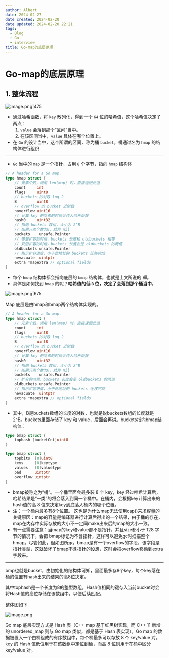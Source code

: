 ```yaml
---
author: Albert
date: 2024-02-27
date created: 2024-02-20
date updated: 2024-02-20 22:21
tags:
  - Blog
  - Go
  - interview
title: Go-map的底层原理
---
```


# Go-map的底层原理

## 1. 整体流程

![image.png|475](https://img-20221128.oss-cn-shanghai.aliyuncs.com/img-2023-05/20240227170151.png)

- 通过哈希函数，将 `key` 散列化，得到一个 `64` 位的哈希值，这个哈希值决定了两点：
  1.  `value` 会落到那个“区间”当中。
  2.  在该区间当中，`value` 具体在哪个位置上。
- 在 `Go` 的设计当中，这个所谓的区间，称为桶 `bucket`，桶通过名为 `hmap` 的结构体进行组织

---

- `Go` 当中的 `map` 是一个指针，占用 `8` 个字节，指向 `hmap` 结构体

```go
// A header for a Go map.
type hmap struct {
    // 元素个数，调用 len(map) 时，直接返回此值
	count     int
	flags     uint8
	// buckets 的对数 log_2
	B         uint8
	// overflow 的 bucket 近似数
	noverflow uint16
	// 计算 key 的哈希的时候会传入哈希函数
	hash0     uint32
    // 指向 buckets 数组，大小为 2^B
    // 如果元素个数为0，就为 nil
	buckets    unsafe.Pointer
	// 等量扩容的时候，buckets 长度和 oldbuckets 相等
	// 双倍扩容的时候，buckets 长度会是 oldbuckets 的两倍
	oldbuckets unsafe.Pointer
	// 指示扩容进度，小于此地址的 buckets 迁移完成
	nevacuate  uintptr
	extra *mapextra // optional fields
}
```

- 每个 `hmap` 结构体都会指向底层的 `bmap` 结构体，也就是上文所说的 _桶_。
- 具体是如何找到 `hmap` 的呢？**哈希值的低 `B` 位，决定了会落到那个桶当中**。

![image.png|675](https://img-20221128.oss-cn-shanghai.aliyuncs.com/img-2023-05/20240220221735.png)

Map 底层是由hmap和bmap两个结构体实现的。

```go
// A header for a Go map.
type hmap struct {
    // 元素个数，调用 len(map) 时，直接返回此值
	count     int
	flags     uint8
	// buckets 的对数 log_2
	B         uint8
	// overflow 的 bucket 近似数
	noverflow uint16
	// 计算 key 的哈希的时候会传入哈希函数
	hash0     uint32
    // 指向 buckets 数组，大小为 2^B
    // 如果元素个数为0，就为 nil
	buckets    unsafe.Pointer
	// 扩容的时候，buckets 长度会是 oldbuckets 的两倍
	oldbuckets unsafe.Pointer
	// 指示扩容进度，小于此地址的 buckets 迁移完成
	nevacuate  uintptr
	extra *mapextra // optional fields
}
```

- 其中，B是buckets数组的长度的对数，也就是说buckets数组的长度就是2^B。buckets里面存储了 key 和 value，后面会再讲。buckets指向bmap结构体：

```go
type bmap struct {
	tophash [bucketCnt]uint8
}

type bmap struct {
    topbits  [8]uint8
    keys     [8]keytype
    values   [8]valuetype
    pad      uintptr
    overflow uintptr
}
```

- bmap被称之为“桶”。一个桶里面会最多装 8 个 key，key 经过哈希计算后，哈希结果是“一类”的将会落入到同一个桶中。在桶内，会根据key计算出来的hash值的高 8 位来决定key到底落入桶内的哪个位置。
- 注：一个桶内最多有8个位置。 这也是为什么map无法使用cap()来求容量的关键原因：map的容量是编译器进行计算后得出的一个结果，由于桶的存在，map在内存中实际存放的大小不一定同make出来后的map的大小一致。
- 有一点需要注意：当map的key和value都不是指针，并且size都小于 128 字节的情况下，会把 bmap标记为不含指针，这样可以避免gc时扫描整个hmap。尽管如此，但如图所示，bmap是有一个overflow的字段，该字段是指针类型，这就破坏了bmap不含指针的设想，这时会把overflow移动到extra字段来。

---

bmp也就是bucket，由初始化的结构体可知，里面最多存8个key，每个key落在桶的位置有hash出来的结果的高8位决定。

其中tophash是一个长度为8的整型数组，Hash值相同的键存入当前bucket时会将Hash值的高位存储在该数组中，以便后续匹配。

整体图如下

![image.png](https://img-20221128.oss-cn-shanghai.aliyuncs.com/img-2023-05/20240220222256.png)

Go map 底层实现方式是 Hash 表（C++ map 基于红黑树实现，而 C++ 11 新增的 unordered_map 则与 Go map 类似，都是基于 Hash 表实现）。Go map 的数据被置入一个由桶组成的有序数组中，每个桶最多可以存放 8 个 key/value 对。key 的 Hash 值低位用于在该数组中定位到桶，而高 8 位则用于在桶中区分 key/value 对。
